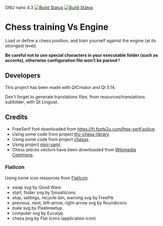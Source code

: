 GNU nano 4.3
[![Build Status](https://travis-ci.com/loloof64/ChessTrainingVsEngine.svg?branch=master)](https://travis-ci.com/loloof64/ChessTrainingVsEngine)
[![Build Status](https://ci.appveyor.com/api/projects/status/github/loloof64/ChessTrainingVsEngine?svg=true&branch=master)](https://ci.appveyor.com/project/loloof64/ChessTrainingVsEngine)


# Chess training Vs Engine

Load or define a chess position, and train yourself against the engine (at its strongest level).

**Be careful not to use special characters in your executable folder (such as accents), otherwise configuration file won't be parsed !**

## Developers

This project has been made with QtCreator and Qt 5.14.

Don't forget to generate translations files, from resources/translations subfolder, with Qt Linguist.

## Credits

* FreeSerif font downloaded from https://fr.fonts2u.com/free-serif.police.
* Using some code from project [thc-chess-library](https://github.com/billforsternz/thc-chess-library).
* Using some code from project [chessx](http://chessx.sourceforge.net/).
* Using project [mini-yaml](https://github.com/jimmiebergmann/mini-yaml).
* Chess pieces vectors have been downloaded from [Wikimedia Commons](https://commons.wikimedia.org/wiki/Category:SVG_chess_pieces).

### FlatIcon

Using some icon resources from [FlatIcon](https://www.flaticon.com/).

* swap svg by Good Ware
* start, folder svg by SmashIcons
* stop, settings, recycle-bin, warning svg by FreePik
* previous, next, left-arrow, right-arrow svg by Roundicons
* male svg by Pixelmeetup
* computer svg by Eucalyp
* chess png by Flat Icons (application icon)
